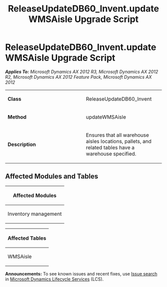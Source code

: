 ﻿---
title: ReleaseUpdateDB60_Invent.updateWMSAisle Upgrade Script
TOCTitle: ReleaseUpdateDB60_Invent.updateWMSAisle Upgrade Script
ms:assetid: 78272614-6f93-75d2-b246-892f744bdd0c
ms:mtpsurl: https://msdn.microsoft.com/en-us/library/JJ719369(v=AX.60)
ms:contentKeyID: 49709159
ms.date: 05/18/2015
mtps_version: v=AX.60
---

# ReleaseUpdateDB60\_Invent.updateWMSAisle Upgrade Script 


_**Applies To:** Microsoft Dynamics AX 2012 R3, Microsoft Dynamics AX 2012 R2, Microsoft Dynamics AX 2012 Feature Pack, Microsoft Dynamics AX 2012_

<table>
<colgroup>
<col style="width: 50%" />
<col style="width: 50%" />
</colgroup>
<tbody>
<tr class="odd">
<td><p><strong>Class</strong></p></td>
<td><p>ReleaseUpdateDB60_Invent</p></td>
</tr>
<tr class="even">
<td><p><strong>Method</strong></p></td>
<td><p>updateWMSAisle</p></td>
</tr>
<tr class="odd">
<td><p><strong>Description</strong></p></td>
<td><p>Ensures that all warehouse aisles locations, pallets, and related tables have a warehouse specified.</p></td>
</tr>
</tbody>
</table>


## Affected Modules and Tables

<table>
<colgroup>
<col style="width: 100%" />
</colgroup>
<thead>
<tr class="header">
<th><p>Affected Modules</p></th>
</tr>
</thead>
<tbody>
<tr class="odd">
<td><p>Inventory management</p></td>
</tr>
</tbody>
</table>


<table>
<colgroup>
<col style="width: 100%" />
</colgroup>
<thead>
<tr class="header">
<th><p>Affected Tables</p></th>
</tr>
</thead>
<tbody>
<tr class="odd">
<td><p>WMSAisle</p></td>
</tr>
</tbody>
</table>

  
**Announcements:** To see known issues and recent fixes, use [Issue search](http://go.microsoft.com/fwlink/?linkid=389258) in [Microsoft Dynamics Lifecycle Services](http://go.microsoft.com/fwlink/?linkid=306505) (LCS).

